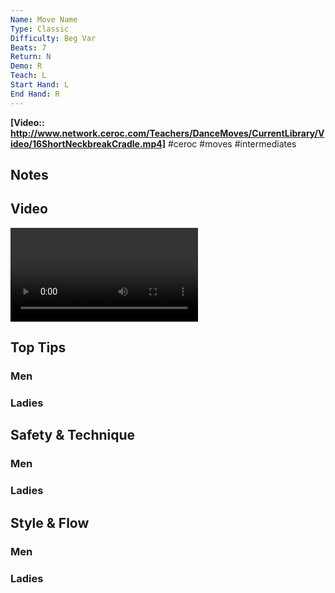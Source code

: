 ```yaml
---
Name: Move Name
Type: Classic
Difficulty: Beg Var
Beats: 7
Return: N
Demo: R
Teach: L
Start Hand: L
End Hand: R
---
```


**[Video:: http://www.network.ceroc.com/Teachers/DanceMoves/CurrentLibrary/Video/16ShortNeckbreakCradle.mp4]**
#ceroc #moves #intermediates
## Notes

## Video
<video controls>
    <source src="http://www.network.ceroc.com/Teachers/DanceMoves/CurrentLibrary/Video/16ShortNeckbreakCradle.mp4" type="video/mp4">
</video>

[]()

## Top Tips
### Men

### Ladies

## Safety & Technique
### Men

### Ladies

## Style & Flow
### Men

### Ladies


